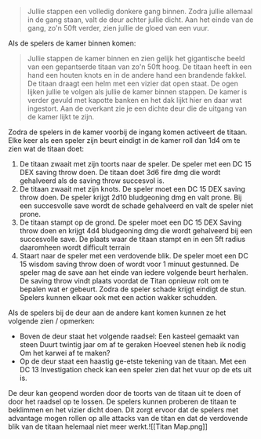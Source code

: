 >Jullie stappen een volledig donkere gang binnen. Zodra jullie allemaal in de gang staan, valt de deur achter jullie dicht. Aan het einde van de gang, zo'n 50ft verder, zien jullie de gloed van een vuur.

Als de spelers de kamer binnen komen:

>Jullie stappen de kamer binnen en zien gelijk het gigantische beeld van een gepantserde titaan van zo'n 50ft hoog. De titaan heeft in een hand een houten knots en in de andere hand een  brandende fakkel. De titaan draagt een helm met een vizier dat open staat. De ogen lijken jullie te volgen als jullie de kamer binnen stappen.
>De kamer is verder gevuld met kapotte banken en het dak lijkt hier en daar wat ingestort.
>Aan de overkant zie je een dichte deur die de uitgang van de kamer lijkt te zijn. 


Zodra de spelers in de kamer voorbij de ingang komen activeert de titaan. Elke keer als een speler zijn beurt eindigt in de kamer roll dan 1d4 om te zien wat de titaan doet:
1) De titaan zwaait met zijn toorts naar de speler. De speler met een DC 15 DEX saving throw doen. De titaan doet 3d6 fire dmg die wordt gehalveerd als de saving throw succesvol is.
2) De titaan zwaait met zijn knots. De speler moet een DC 15 DEX saving throw doen. De speler krijgt 2d10 bludgeoning dmg  en valt prone. Bij een succesvolle save wordt de schade gehalveerd en valt de speler niet prone.
3) De titaan stampt op de grond. De speler moet een DC 15 DEX Saving throw doen en krijgt 4d4 bludgeoning dmg die wordt gehalveerd bij een succesvolle save. De plaats waar de titaan stampt en in een 5ft radius daaromheen wordt difficult terrain
4) Staart naar de speler met een verdovende blik. De speler moet een DC 15 wisdom saving throw doen of wordt voor 1 minuut gestunned. De speler mag de save aan het einde van iedere volgende beurt herhalen. De saving throw vindt plaats voordat de Titan opnieuw rolt om te bepalen wat er gebeurt. Zodra de speler schade krijgt eindigt de stun. Spelers kunnen elkaar ook met een action wakker schudden.

Als de spelers bij de deur aan de andere kant komen kunnen ze het volgende zien / opmerken:
- Boven de deur staat het volgende raadsel:
  Een kasteel gemaakt van steen
  Duurt twintig jaar om af te geraken
  Hoeveel stenen heb ik nodig
  Om het karwei af te maken?
- Op de deur staat een haastig ge-etste tekening van de titaan. Met een DC 13 Investigation check kan een speler zien dat het vuur op de ets uit is.

De deur kan geopend worden door de toorts van de titaan uit te doen of door het raadsel op te lossen.
De spelers kunnen proberen de titaan te beklimmen en het vizier dicht doen. Dit zorgt ervoor dat de spelers met advantage mogen rollen op alle attacks van de titan en dat de verdovende blik van de titaan helemaal niet meer werkt.![[Titan Map.png]]